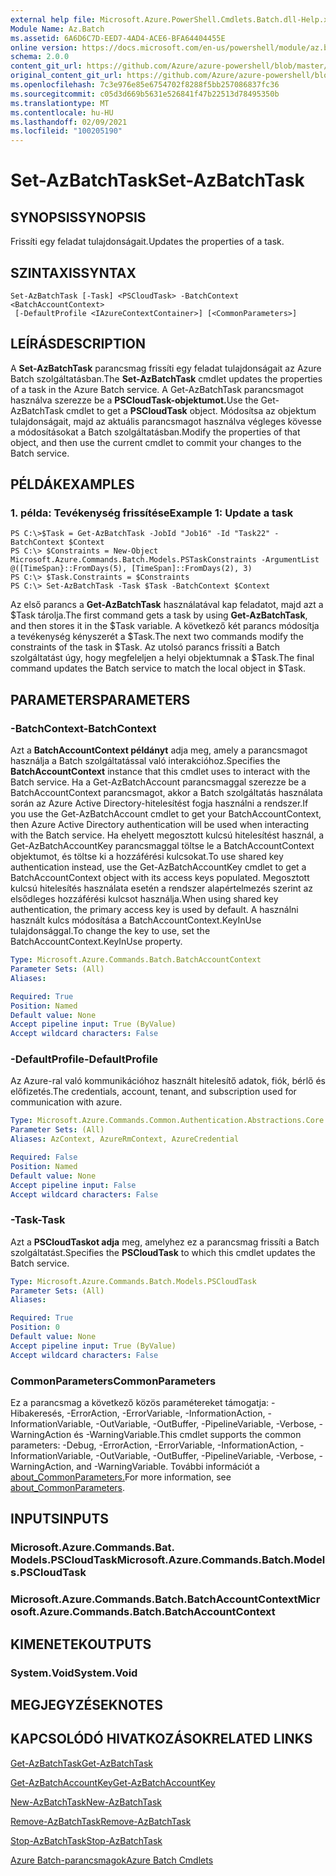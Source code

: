 ```yaml
---
external help file: Microsoft.Azure.PowerShell.Cmdlets.Batch.dll-Help.xml
Module Name: Az.Batch
ms.assetid: 6A6D6C7D-EED7-4AD4-ACE6-BFA64404455E
online version: https://docs.microsoft.com/en-us/powershell/module/az.batch/set-azbatchtask
schema: 2.0.0
content_git_url: https://github.com/Azure/azure-powershell/blob/master/src/Batch/Batch/help/Set-AzBatchTask.md
original_content_git_url: https://github.com/Azure/azure-powershell/blob/master/src/Batch/Batch/help/Set-AzBatchTask.md
ms.openlocfilehash: 7c3e976e85e6754702f8288f5bb257086837fc36
ms.sourcegitcommit: c05d3d669b5631e526841f47b22513d78495350b
ms.translationtype: MT
ms.contentlocale: hu-HU
ms.lasthandoff: 02/09/2021
ms.locfileid: "100205190"
---
```

# <span data-ttu-id="af85e-101">Set-AzBatchTask</span><span class="sxs-lookup"><span data-stu-id="af85e-101">Set-AzBatchTask</span></span>

## <span data-ttu-id="af85e-102">SYNOPSIS</span><span class="sxs-lookup"><span data-stu-id="af85e-102">SYNOPSIS</span></span>
<span data-ttu-id="af85e-103">Frissíti egy feladat tulajdonságait.</span><span class="sxs-lookup"><span data-stu-id="af85e-103">Updates the properties of a task.</span></span>

## <span data-ttu-id="af85e-104">SZINTAXIS</span><span class="sxs-lookup"><span data-stu-id="af85e-104">SYNTAX</span></span>

```
Set-AzBatchTask [-Task] <PSCloudTask> -BatchContext <BatchAccountContext>
 [-DefaultProfile <IAzureContextContainer>] [<CommonParameters>]
```

## <span data-ttu-id="af85e-105">LEÍRÁS</span><span class="sxs-lookup"><span data-stu-id="af85e-105">DESCRIPTION</span></span>
<span data-ttu-id="af85e-106">A **Set-AzBatchTask** parancsmag frissíti egy feladat tulajdonságait az Azure Batch szolgáltatásban.</span><span class="sxs-lookup"><span data-stu-id="af85e-106">The **Set-AzBatchTask** cmdlet updates the properties of a task in the Azure Batch service.</span></span>
<span data-ttu-id="af85e-107">A Get-AzBatchTask parancsmagot használva szerezze be a **PSCloudTask-objektumot.**</span><span class="sxs-lookup"><span data-stu-id="af85e-107">Use the Get-AzBatchTask cmdlet to get a **PSCloudTask** object.</span></span>
<span data-ttu-id="af85e-108">Módosítsa az objektum tulajdonságait, majd az aktuális parancsmagot használva végleges kövesse a módosításokat a Batch szolgáltatásban.</span><span class="sxs-lookup"><span data-stu-id="af85e-108">Modify the properties of that object, and then use the current cmdlet to commit your changes to the Batch service.</span></span>

## <span data-ttu-id="af85e-109">PÉLDÁK</span><span class="sxs-lookup"><span data-stu-id="af85e-109">EXAMPLES</span></span>

### <span data-ttu-id="af85e-110">1. példa: Tevékenység frissítése</span><span class="sxs-lookup"><span data-stu-id="af85e-110">Example 1: Update a task</span></span>
```
PS C:\>$Task = Get-AzBatchTask -JobId "Job16" -Id "Task22" -BatchContext $Context
PS C:\> $Constraints = New-Object Microsoft.Azure.Commands.Batch.Models.PSTaskConstraints -ArgumentList @([TimeSpan}::FromDays(5), [TimeSpan]::FromDays(2), 3)
PS C:\> $Task.Constraints = $Constraints
PS C:\> Set-AzBatchTask -Task $Task -BatchContext $Context
```

<span data-ttu-id="af85e-111">Az első parancs a **Get-AzBatchTask** használatával kap feladatot, majd azt a $Task tárolja.</span><span class="sxs-lookup"><span data-stu-id="af85e-111">The first command gets a task by using **Get-AzBatchTask**, and then stores it in the $Task variable.</span></span>
<span data-ttu-id="af85e-112">A következő két parancs módosítja a tevékenység kényszerét a $Task.</span><span class="sxs-lookup"><span data-stu-id="af85e-112">The next two commands modify the constraints of the task in $Task.</span></span>
<span data-ttu-id="af85e-113">Az utolsó parancs frissíti a Batch szolgáltatást úgy, hogy megfeleljen a helyi objektumnak a $Task.</span><span class="sxs-lookup"><span data-stu-id="af85e-113">The final command updates the Batch service to match the local object in $Task.</span></span>

## <span data-ttu-id="af85e-114">PARAMETERS</span><span class="sxs-lookup"><span data-stu-id="af85e-114">PARAMETERS</span></span>

### <span data-ttu-id="af85e-115">-BatchContext</span><span class="sxs-lookup"><span data-stu-id="af85e-115">-BatchContext</span></span>
<span data-ttu-id="af85e-116">Azt a **BatchAccountContext példányt** adja meg, amely a parancsmagot használja a Batch szolgáltatással való interakcióhoz.</span><span class="sxs-lookup"><span data-stu-id="af85e-116">Specifies the **BatchAccountContext** instance that this cmdlet uses to interact with the Batch service.</span></span>
<span data-ttu-id="af85e-117">Ha a Get-AzBatchAccount parancsmaggal szerezze be a BatchAccountContext parancsmagot, akkor a Batch szolgáltatás használata során az Azure Active Directory-hitelesítést fogja használni a rendszer.</span><span class="sxs-lookup"><span data-stu-id="af85e-117">If you use the Get-AzBatchAccount cmdlet to get your BatchAccountContext, then Azure Active Directory authentication will be used when interacting with the Batch service.</span></span> <span data-ttu-id="af85e-118">Ha ehelyett megosztott kulcsú hitelesítést használ, a Get-AzBatchAccountKey parancsmaggal töltse le a BatchAccountContext objektumot, és töltse ki a hozzáférési kulcsokat.</span><span class="sxs-lookup"><span data-stu-id="af85e-118">To use shared key authentication instead, use the Get-AzBatchAccountKey cmdlet to get a BatchAccountContext object with its access keys populated.</span></span> <span data-ttu-id="af85e-119">Megosztott kulcsú hitelesítés használata esetén a rendszer alapértelmezés szerint az elsődleges hozzáférési kulcsot használja.</span><span class="sxs-lookup"><span data-stu-id="af85e-119">When using shared key authentication, the primary access key is used by default.</span></span> <span data-ttu-id="af85e-120">A használni használt kulcs módosítása a BatchAccountContext.KeyInUse tulajdonsággal.</span><span class="sxs-lookup"><span data-stu-id="af85e-120">To change the key to use, set the BatchAccountContext.KeyInUse property.</span></span>

```yaml
Type: Microsoft.Azure.Commands.Batch.BatchAccountContext
Parameter Sets: (All)
Aliases:

Required: True
Position: Named
Default value: None
Accept pipeline input: True (ByValue)
Accept wildcard characters: False
```

### <span data-ttu-id="af85e-121">-DefaultProfile</span><span class="sxs-lookup"><span data-stu-id="af85e-121">-DefaultProfile</span></span>
<span data-ttu-id="af85e-122">Az Azure-ral való kommunikációhoz használt hitelesítő adatok, fiók, bérlő és előfizetés.</span><span class="sxs-lookup"><span data-stu-id="af85e-122">The credentials, account, tenant, and subscription used for communication with azure.</span></span>

```yaml
Type: Microsoft.Azure.Commands.Common.Authentication.Abstractions.Core.IAzureContextContainer
Parameter Sets: (All)
Aliases: AzContext, AzureRmContext, AzureCredential

Required: False
Position: Named
Default value: None
Accept pipeline input: False
Accept wildcard characters: False
```

### <span data-ttu-id="af85e-123">-Task</span><span class="sxs-lookup"><span data-stu-id="af85e-123">-Task</span></span>
<span data-ttu-id="af85e-124">Azt a **PSCloudTaskot adja** meg, amelyhez ez a parancsmag frissíti a Batch szolgáltatást.</span><span class="sxs-lookup"><span data-stu-id="af85e-124">Specifies the **PSCloudTask** to which this cmdlet updates the Batch service.</span></span>

```yaml
Type: Microsoft.Azure.Commands.Batch.Models.PSCloudTask
Parameter Sets: (All)
Aliases:

Required: True
Position: 0
Default value: None
Accept pipeline input: True (ByValue)
Accept wildcard characters: False
```

### <span data-ttu-id="af85e-125">CommonParameters</span><span class="sxs-lookup"><span data-stu-id="af85e-125">CommonParameters</span></span>
<span data-ttu-id="af85e-126">Ez a parancsmag a következő közös paramétereket támogatja: -Hibakeresés, -ErrorAction, -ErrorVariable, -InformationAction, -InformationVariable, -OutVariable, -OutBuffer, -PipelineVariable, -Verbose, -WarningAction és -WarningVariable.</span><span class="sxs-lookup"><span data-stu-id="af85e-126">This cmdlet supports the common parameters: -Debug, -ErrorAction, -ErrorVariable, -InformationAction, -InformationVariable, -OutVariable, -OutBuffer, -PipelineVariable, -Verbose, -WarningAction, and -WarningVariable.</span></span> <span data-ttu-id="af85e-127">További információt a [about_CommonParameters.](http://go.microsoft.com/fwlink/?LinkID=113216)</span><span class="sxs-lookup"><span data-stu-id="af85e-127">For more information, see [about_CommonParameters](http://go.microsoft.com/fwlink/?LinkID=113216).</span></span>

## <span data-ttu-id="af85e-128">INPUTS</span><span class="sxs-lookup"><span data-stu-id="af85e-128">INPUTS</span></span>

### <span data-ttu-id="af85e-129">Microsoft.Azure.Commands.Bat. Models.PSCloudTask</span><span class="sxs-lookup"><span data-stu-id="af85e-129">Microsoft.Azure.Commands.Batch.Models.PSCloudTask</span></span>

### <span data-ttu-id="af85e-130">Microsoft.Azure.Commands.Batch.BatchAccountContext</span><span class="sxs-lookup"><span data-stu-id="af85e-130">Microsoft.Azure.Commands.Batch.BatchAccountContext</span></span>

## <span data-ttu-id="af85e-131">KIMENETEK</span><span class="sxs-lookup"><span data-stu-id="af85e-131">OUTPUTS</span></span>

### <span data-ttu-id="af85e-132">System.Void</span><span class="sxs-lookup"><span data-stu-id="af85e-132">System.Void</span></span>

## <span data-ttu-id="af85e-133">MEGJEGYZÉSEK</span><span class="sxs-lookup"><span data-stu-id="af85e-133">NOTES</span></span>

## <span data-ttu-id="af85e-134">KAPCSOLÓDÓ HIVATKOZÁSOK</span><span class="sxs-lookup"><span data-stu-id="af85e-134">RELATED LINKS</span></span>

[<span data-ttu-id="af85e-135">Get-AzBatchTask</span><span class="sxs-lookup"><span data-stu-id="af85e-135">Get-AzBatchTask</span></span>](./Get-AzBatchTask.md)

[<span data-ttu-id="af85e-136">Get-AzBatchAccountKey</span><span class="sxs-lookup"><span data-stu-id="af85e-136">Get-AzBatchAccountKey</span></span>](./Get-AzBatchAccountKey.md)

[<span data-ttu-id="af85e-137">New-AzBatchTask</span><span class="sxs-lookup"><span data-stu-id="af85e-137">New-AzBatchTask</span></span>](./New-AzBatchTask.md)

[<span data-ttu-id="af85e-138">Remove-AzBatchTask</span><span class="sxs-lookup"><span data-stu-id="af85e-138">Remove-AzBatchTask</span></span>](./Remove-AzBatchTask.md)

[<span data-ttu-id="af85e-139">Stop-AzBatchTask</span><span class="sxs-lookup"><span data-stu-id="af85e-139">Stop-AzBatchTask</span></span>](./Stop-AzBatchTask.md)

[<span data-ttu-id="af85e-140">Azure Batch-parancsmagok</span><span class="sxs-lookup"><span data-stu-id="af85e-140">Azure Batch Cmdlets</span></span>](/powershell/module/Az.Batch/)
